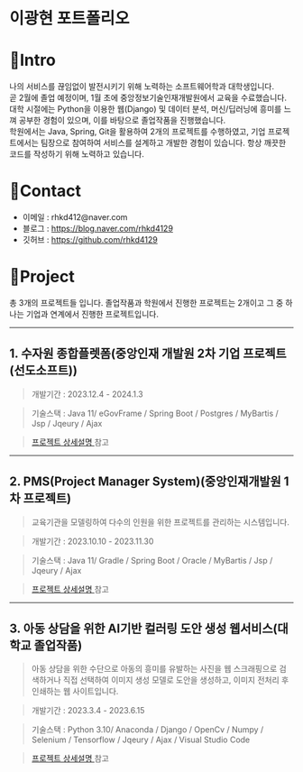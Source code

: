 # 이광현 포트폴리오 


# 📌Intro

나의 서비스를 끊임없이 발전시키기 위해 노력하는 소프트웨어학과 대학생입니다.  
 곧 2월에 졸업 예정이며, 1월 초에 중앙정보기술인재개발원에서 교육을 수료했습니다. 대학 시절에는 Python을 이용한 웹(Django) 및 데이터 분석, 머신/딥러닝에 흥미를 느껴 공부한 경험이 있으며, 이를 바탕으로 졸업작품을 진행했습니다.  
 학원에서는 Java, Spring, Git을 활용하여 2개의 프로젝트를 수행하였고, 기업 프로젝트에서는 팀장으로 참여하여 서비스를 설계하고 개발한 경험이 있습니다. 항상 깨끗한 코드를 작성하기 위해 노력하고 있습니다.



# 📌Contact

<div>
    <ul>
        <li>이메일 : rhkd412@naver.com </li>
        <li>블로그 : <a href="https://blog.naver.com/rhkd4129">https://blog.naver.com/rhkd4129</a></li>
        <li>깃허브 : <a href="https://github.com/rhkd4129">https://github.com/rhkd4129<a></li>
    </ul>
</div>
 
# 📌Project  
총 3개의 프로젝트들 입니다.
졸업작품과 학원에서 진행한 프로젝트는 2개이고 그 중 하나는 기업과 연계에서 진행한 프로젝트입니다.


<hr/>

## 1. 수자원 종합플렛폼(중앙인재 개발원 2차 기업 프로젝트 (선도소프트))

> 개발기간 : 2023.12.4 - 2024.1.3

> 기술스택 : Java 11/ eGovFrame / Spring Boot / Postgres / MyBartis / Jsp / Jqeury / Ajax  

> <a href="https://github.com/rhkd4129/sundo_project_23501a">프로젝트 상세설명 </a> 참고




<hr/>

## 2.  PMS(Project Manager System)(중앙인재개발원 1차 프로젝트)

>교육기관을 모델링하여 다수의 인원을 위한 프로젝트를 관리하는 시스템입니다.  

> 개발기간 : 2023.10.10 - 2023.11.30

> 기술스택 : Java 11/ Gradle / Spring Boot / Oracle / MyBartis / Jsp / Jqeury / Ajax  

> <a href="https://github.com/rhkd4129/choongang_spring_project">프로젝트 상세설명 </a> 참고



<hr/>

## 3.  아동 상담을 위한 AI기반 컬러링 도안 생성 웹서비스(대학교 졸업작품)
> 아동 상담을 위한 수단으로 아동의 흥미를 유발하는 사진을 웹 스크래핑으로 검색하거나 직접 선택하여 이미지 생성 모델로 도안을 생성하고, 이미지 전처리 후 인쇄하는 웹 사이트입니다.

> 개발기간 : 2023.3.4 - 2023.6.15

> 기술스택 :  Python 3.10/ Anaconda / Django / OpenCv / Numpy / Selenium / Tensorflow / Jqeury / Ajax / Visual Studio Code

> <a href="https://github.com/rhkd4129/Graduate_work">프로젝트 상세설명 </a> 참고
